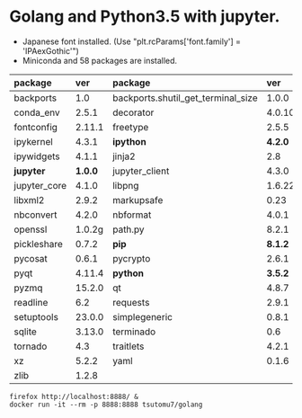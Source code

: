Golang and Python3.5 with jupyter.
========
- Japanese font installed. (Use "plt.rcParams['font.family'] = 'IPAexGothic'")
- Miniconda and 58 packages are installed.

package|ver|package|ver|package|ver
:--|:--|:--|:--|:--|:--
backports|1.0|backports.shutil_get_terminal_size|1.0.0|**conda**|**4.1.6**
conda_env|2.5.1|decorator|4.0.10|entrypoints|0.2.2
fontconfig|2.11.1|freetype|2.5.5|get_terminal_size|1.0.0
ipykernel|4.3.1|**ipython**|**4.2.0**|ipython_genutils|0.1.0
ipywidgets|4.1.1|jinja2|2.8|jsonschema|2.5.1
**jupyter**|**1.0.0**|jupyter_client|4.3.0|jupyter_console|4.1.1
jupyter_core|4.1.0|libpng|1.6.22|libsodium|1.0.10
libxml2|2.9.2|markupsafe|0.23|mistune|0.7.2
nbconvert|4.2.0|nbformat|4.0.1|notebook|4.2.1
openssl|1.0.2g|path.py|8.2.1|pexpect|4.0.1
pickleshare|0.7.2|**pip**|**8.1.2**|ptyprocess|0.5.1
pycosat|0.6.1|pycrypto|2.6.1|pygments|2.1.3
pyqt|4.11.4|**python**|**3.5.2**|pyyaml|3.11
pyzmq|15.2.0|qt|4.8.7|qtconsole|4.2.1
readline|6.2|requests|2.9.1|ruamel_yaml|0.11.7
setuptools|23.0.0|simplegeneric|0.8.1|sip|4.16.9
sqlite|3.13.0|terminado|0.6|tk|8.5.18
tornado|4.3|traitlets|4.2.1|wheel|0.29.0
xz|5.2.2|yaml|0.1.6|zeromq|4.1.4
zlib|1.2.8|


```
firefox http://localhost:8888/ &
docker run -it --rm -p 8888:8888 tsutomu7/golang
```
